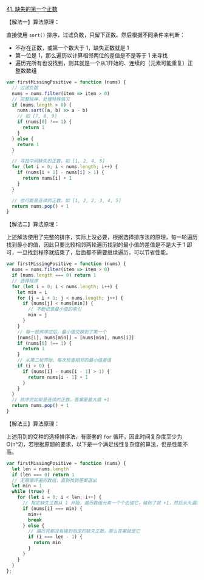 [41. 缺失的第一个正数](https://leetcode-cn.com/problems/first-missing-positive/)

【解法一】算法原理：

直接使用 `sort()` 排序，过滤负数，只留下正数。然后根据不同条件来判断：
- 不存在正数，或第一个数大于 1，缺失正数就是 1
- 第一位是 1，那么遍历以计算相邻两位的差值是不是等于 1 来寻找
- 遍历完所有也没找到，则其就是一个从1开始的、连续的（元素可能重复）正整数数组

```js
var firstMissingPositive = function (nums) {
  // 过滤负数
  nums = nums.filter(item => item > 0)
  // 完整排序，处理特殊情况
  if (nums.length > 0) {
    nums.sort((a, b) => a - b)
    // 如 [7, 8, 9]
    if (nums[0] !== 1) {
      return 1
    }
  } else {
    return 1
  }

  // 寻找中间缺失的正数，如 [1, 2, 4, 5]
  for (let i = 0; i < nums.length; i++) {
    if (nums[i + 1] - nums[i] > 1) {
      return nums[i] + 1
    }
  }

  // 也可能是连续的正数，如 [1, 2, 2, 3, 4, 5]
  return nums.pop() + 1
}
```


【解法二】算法原理：

上述解法使用了完整的排序，实际上没必要，根据选择排序法的原理，每一轮遍历找到最小的值，因此只要比较相邻两轮遍历找到的最小值的差值是不是大于 1 即可，一旦找到程序就结束了，后面都不需要继续遍历，可以节省性能。

```js
var firstMissingPositive = function (nums) {
  nums = nums.filter(item => item > 0)
  if (nums.length === 0) return 1
  // 选择排序
  for (let i = 0; i < nums.length; i++) {
    let min = i
    for (j = i + 1; j < nums.length; j++) {
      if (nums[j] < nums[min]) {
        // 不断记录最小值的索引
        min = j
      }
    }
    // 每一轮排序过后，最小值交换到了第一个
    [nums[i], nums[min]] = [nums[min], nums[i]]
    if (nums[0] !== 1) {
      return 1
    }
    // 从第二轮开始，每次检查相邻的最小值差值
    if (i > 0) {
      if (nums[i] - nums[i - 1] > 1) {
        return nums[i - 1] + 1
      }
    }
  }
  // 排序完如果是连续的正数，答案是最大值 +1
  return nums.pop() + 1
}
```


【解法三】算法原理：

上述用到的变种的选择排序法，有嵌套的 `for` 循环，因此时间复杂度至少为 O(n^2)，若根据原题的要求，以下是一个满足线性复杂度的算法，但是性能不高。

```js
var firstMissingPositive = function (nums) {
  let len = nums.length
  if (len === 0) return 1
  // 无限循环遍历数组，直到找到答案退出
  let min = 1
  while (true) {
    for (let i = 0; i < len; i++) {
      // 指定缺失正数从 1 开始，遍历数组元素一个个去碰它，碰到了就 +1，然后从头遍历数组再去碰
      if (nums[i] === min) {
        min++
        break
      } else {
        // 遍历完都没有碰到指定的缺失正数，那么答案就是它
        if (i === len - 1) {
          return min
        }
      }
    }
  }
};
```